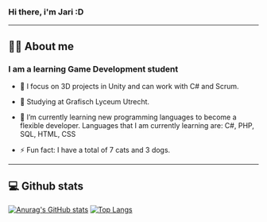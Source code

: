 ### Hi there, i'm Jari :D


---

## 👨‍💻 About me

### I am a learning Game Development student

- :thought_balloon: I focus on 3D projects in Unity and can work with C# and Scrum.

- :book: Studying at Grafisch Lyceum Utrecht.

- 🌱 I’m currently learning new programming languages to become a flexible developer. 
      Languages that I am currently learning are: C#, PHP, SQL, HTML, CSS 

- ⚡ Fun fact: I have a total of 7 cats and 3 dogs.

---

## :computer: Github stats

[![Anurag's GitHub stats](https://github-readme-stats.vercel.app/api?username=JariPD&theme=synthwave)](https://github.com/anuraghazra/github-readme-stats)
[![Top Langs](https://github-readme-stats.vercel.app/api/top-langs/?username=JariPD&theme=synthwave)](https://github.com/anuraghazra/github-readme-stats)

